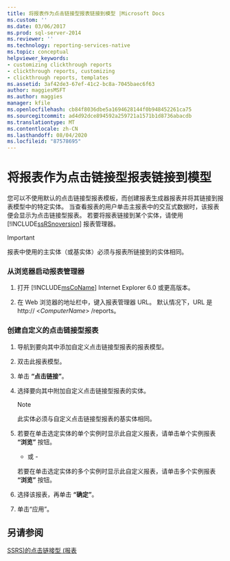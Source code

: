```yaml
---
title: 将报表作为点击链接型报表链接到模型 |Microsoft Docs
ms.custom: ''
ms.date: 03/06/2017
ms.prod: sql-server-2014
ms.reviewer: ''
ms.technology: reporting-services-native
ms.topic: conceptual
helpviewer_keywords:
- customizing clickthrough reports
- clickthrough reports, customizing
- clickthrough reports, templates
ms.assetid: 3af42de3-67ef-41c2-bc8a-7045baec6f63
author: maggiesMSFT
ms.author: maggies
manager: kfile
ms.openlocfilehash: cb84f8036dbe5a1694628144f0b948452261ca75
ms.sourcegitcommit: ad4d92dce894592a259721a1571b1d8736abacdb
ms.translationtype: MT
ms.contentlocale: zh-CN
ms.lasthandoff: 08/04/2020
ms.locfileid: "87578695"
---
```

# <a name="link-a-report-to-a-model-as-a-clickthrough-report"></a>将报表作为点击链接型报表链接到模型
  您可以不使用默认的点击链接型报表模板，而创建报表生成器报表并将其链接到报表模型中的特定实体。 当查看报表的用户单击主报表中的交互式数据时，该报表便会显示为点击链接型报表。 若要将报表链接到某个实体，请使用 [!INCLUDE[ssRSnoversion](../includes/ssrsnoversion-md.md)] 报表管理器。  
  
> [!IMPORTANT]  
>  报表中使用的主实体（或基实体）必须与报表所链接到的实体相同。  
  
### <a name="to-start-report-manager-from-a-browser"></a>从浏览器启动报表管理器  
  
1.  打开 [!INCLUDE[msCoName](../includes/msconame-md.md)] Internet Explorer 6.0 或更高版本。  
  
2.  在 Web 浏览器的地址栏中，键入报表管理器 URL。 默认情况下，URL 是 http:// \<*ComputerName*> /reports。  
  
### <a name="to-create-a-customized-clickthrough-report"></a>创建自定义的点击链接型报表  
  
1.  导航到要向其中添加自定义点击链接型报表的报表模型。  
  
2.  双击此报表模型。  
  
3.  单击 **“点击链接”**。  
  
4.  选择要向其中附加自定义点击链接型报表的实体。  
  
    > [!NOTE]  
    >  此实体必须与自定义点击链接型报表的基实体相同。  
  
5.  若要在单击选定实体的单个实例时显示此自定义报表，请单击单个实例报表 **“浏览”** 按钮。  
  
     - 或 -  
  
     若要在单击选定实体的多个实例时显示此自定义报表，请单击多个实例报表 **“浏览”** 按钮。  
  
6.  选择该报表，再单击 **“确定”**。  
  
7.  单击“应用”。  
  
## <a name="see-also"></a>另请参阅  
 [SSRS&#41;的点击链接型 &#40;报表](reports/clickthrough-reports-ssrs.md)  
  
  
